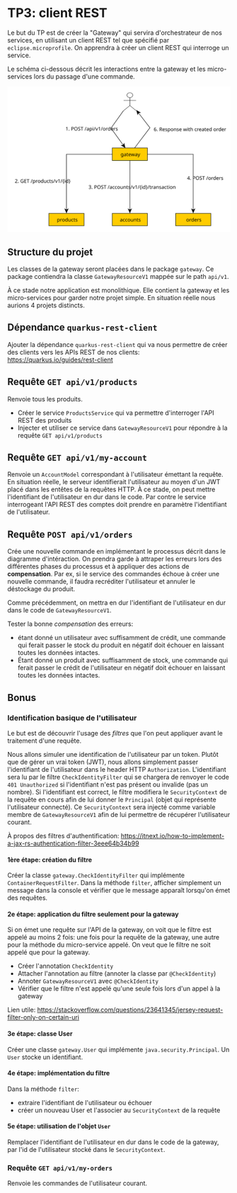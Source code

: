 # TP3: client REST

Le but du TP est de créer la "Gateway" qui servira d'orchestrateur de nos services, en utilisant un client REST tel que spécifié par `eclipse.microprofile`. On apprendra à créer un client REST qui interroge un service.

Le schéma ci-dessous décrit les interactions entre la gateway et les micro-services lors du passage d'une commande.

![](./tp3-archi.svg)

## Structure du projet

Les classes de la gateway seront placées dans le package `gateway`. Ce package contiendra la classe `GatewayResourceV1` mappée sur le path `api/v1`.

À ce stade notre application est monolithique. Elle contient la gateway et les micro-services pour garder notre projet simple. En situation réelle nous aurions 4 projets distincts.

## Dépendance `quarkus-rest-client`

Ajouter la dépendance `quarkus-rest-client` qui va nous permettre de créer des clients vers les APIs REST de nos clients: https://quarkus.io/guides/rest-client

## Requête `GET api/v1/products`

Renvoie tous les produits.

- Créer le service `ProductsService` qui va permettre d'interroger l'API REST des produits
- Injecter et utiliser ce service dans `GatewayResourceV1` pour répondre à la requête `GET api/v1/products`

## Requête `GET api/v1/my-account`

Renvoie un `AccountModel` correspondant à l'utilisateur émettant la requête. En situation réelle, le serveur identifierait l'utilisateur au moyen d'un JWT placé dans les entêtes de la requêtes HTTP. À ce stade, on peut mettre l'identifiant de l'utilisateur en dur dans le code. Par contre le service interrogeant l'API REST des comptes doit prendre en paramètre l'identifiant de l'utilisateur.

## Requête `POST api/v1/orders`

Crée une nouvelle commande en implémentant le processus décrit dans le diagramme d'intéraction. On prendra garde à attraper les erreurs lors des différentes phases du processus et à appliquer des actions de __compensation__. Par ex, si le service des commandes échoue à créer une nouvelle commande, il faudra recréditer l'utilisateur et annuler le déstockage du produit.

Comme précédemment, on mettra en dur l'identifiant de l'utilisateur en dur dans le code de `GatewayResourceV1`.

Tester la bonne _compensation_ des erreurs:
- étant donné un utilisateur avec suffisamment de crédit, une commande qui ferait passer le stock du produit en négatif doit échouer en laissant toutes les données intactes.
- Étant donné un produit avec suffisamment de stock, une commande qui ferait passer le crédit de l'utilisateur en négatif doit échouer en laissant toutes les données intactes.

## Bonus

### Identification basique de l'utilisateur

Le but est de découvrir l'usage des _filtres_ que l'on peut appliquer avant le traitement d'une requête.

Nous allons simuler une identification de l'utilisateur par un token. Plutôt que de gérer un vrai token (JWT), nous allons simplement passer l'identifiant de l'utilisateur dans le header HTTP `Authorization`.
L'identifiant sera lu par le filtre `CheckIdentityFilter` qui se chargera de renvoyer le code `401 Unauthorized` si l'identifiant n'est pas présent ou invalide (pas un nombre). Si l'identifiant est correct, le filtre modifiera le `SecurityContext` de la requête en cours afin de lui donner le `Principal` (objet qui représente l'utilisateur connecté). Ce `SecurityContext` sera injecté comme variable membre de `GatewayResourceV1` afin de lui permettre de récupérer l'utilisateur courant.

À propos des filtres d'authentification: https://itnext.io/how-to-implement-a-jax-rs-authentication-filter-3eee64b34b99

#### 1ère étape: création du filtre

Créer la classe `gateway.CheckIdentityFilter` qui implémente `ContainerRequestFilter`. Dans la méthode `filter`, afficher simplement un message dans la console et vérifier que le message apparaît lorsqu'on émet des requêtes.

#### 2e étape: application du filtre seulement pour la gateway

Si on émet une requête sur l'API de la gateway, on voit que le filtre est appelé au moins 2 fois: une fois pour la requête de la gateway, une autre pour la méthode du micro-service appelé. On veut que le filtre ne soit appelé que pour la gateway.

- Créer l'annotation `CheckIdentity`
- Attacher l'annotation au filtre (annoter la classe par `@CheckIdentity`)
- Annoter `GatewayResourceV1` avec `@CheckIdentity`
- Vérifier que le filtre n'est appelé qu'une seule fois lors d'un appel à la gateway

Lien utile: https://stackoverflow.com/questions/23641345/jersey-request-filter-only-on-certain-uri

#### 3e étape: classe User

Créer une classe `gateway.User` qui implémente `java.security.Principal`. Un `User` stocke un identifiant.

#### 4e étape: implémentation du filtre

Dans la méthode `filter`:
- extraire l'identifiant de l'utilisateur ou échouer
- créer un nouveau User et l'associer au `SecurityContext` de la requête

#### 5e étape: utilisation de l'objet `User`

Remplacer l'identifiant de l'utilisateur en dur dans le code de la gateway, par l'id de l'utilisateur stocké dans le `SecurityContext`.

### Requête `GET api/v1/my-orders`

Renvoie les commandes de l'utilisateur courant.